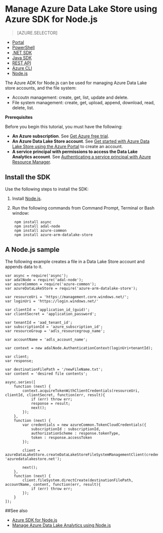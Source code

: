 <properties 
   pageTitle="Manage Azure Data Lake Stores using Azure SDK for Node.js | Azure" 
   description="Learn how to manage Data Lake Store accounts, and the file system." 
   services="data-lake-store" 
   documentationCenter="" 
   authors="nitinme" 
   manager="paulettm" 
   editor="cgronlun"/>
 
<tags
   ms.service="data-lake-store"
   ms.devlang="na"
   ms.topic="article"
   ms.tgt_pltfrm="na"
   ms.workload="big-data" 
   ms.date="04/07/2016"
   ms.author="nitinme"/>

# Manage Azure Data Lake Store using Azure SDK for Node.js

> [AZURE.SELECTOR]
- [Portal](data-lake-store-get-started-portal.md)
- [PowerShell](data-lake-store-get-started-powershell.md)
- [.NET SDK](data-lake-store-get-started-net-sdk.md)
- [Java SDK](data-lake-store-get-started-java-sdk.md)
- [REST API](data-lake-store-get-started-rest-api.md)
- [Azure CLI](data-lake-store-get-started-cli.md)
- [Node.js](data-lake-store-manage-use-nodejs.md)

The Azure ADK for Node.js can be used for managing Azure Data Lake store accounts, and the file system:

- Accoutn management: create, get, list, update and delete.
- File system management: create, get, upload, append, download, read, delete, list.

**Prerequisites**

Before you begin this tutorial, you must have the following:

- **An Azure subscription**. See [Get Azure free trial](https://azure.microsoft.com/pricing/free-trial/).
- **An Azure Data Lake Store account**. See [Get started with Azure Data Lake Store using the Azure Portal](data-lake-store-get-started-portal.md) to create an account.
- **A service principal with permissions to access the Data Lake Analytics account**. See [Authenticating a service principal with Azure Resource Manager](../resource-group-authenticate-service-principal.md).

## Install the SDK

Use the following steps to install the SDK:

1. Install [Node.js](https://nodejs.org/).
2. Run the following commands from Command Prompt, Terminal or Bash window:

		npm install async
		npm install adal-node
		npm install azure-common
		npm install azure-arm-datalake-store
	
## A Node.js sample

The following example creates a file in a Data Lake Store account and appends data to it.

	var async = require('async');
	var adalNode = require('adal-node');
	var azureCommon = require('azure-common');
	var azureDataLakeStore = require('azure-arm-datalake-store');
	
	var resourceUri = 'https://management.core.windows.net/';
	var loginUri = 'https://login.windows.net/'
	
	var clientId = 'application_id_(guid)';
	var clientSecret = 'application_password';
	
	var tenantId = 'aad_tenant_id';
	var subscriptionId = 'azure_subscription_id';
	var resourceGroup = 'adls_resourcegroup_name';
	
	var accountName = 'adls_account_name';
	
	var context = new adalNode.AuthenticationContext(loginUri+tenantId);
	
	var client;
	var response;
	
	var destinationFilePath = '/newFileName.txt';
	var content = 'desired file contents';
	
	async.series([
		function (next) {
			context.acquireTokenWithClientCredentials(resourceUri, clientId, clientSecret, function(err, result){
				if (err) throw err;
				response = result;
				next();
			});
		},
		function (next) {
			var credentials = new azureCommon.TokenCloudCredentials({
				subscriptionId : subscriptionId,
				authorizationScheme : response.tokenType,
				token : response.accessToken
			});
		
			client = azureDataLakeStore.createDataLakeStoreFileSystemManagementClient(credentials, 'azuredatalakestore.net');
	
			next();
		},
		function (next) {
			client.fileSystem.directCreate(destinationFilePath, accountName, content, function(err, result){
				if (err) throw err;
			});
		}
	]);


##See also 

- [Azure SDK for Node.js](http://azure.github.io/azure-sdk-for-node/)
- [Manage Azure Data Lake Analytics using Node.js](../data-lake-analytics/data-lake-analytics-manage-use-nodejs.md)


